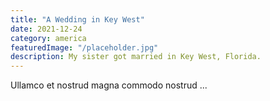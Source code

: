 ```yaml
---
title: "A Wedding in Key West"
date: 2021-12-24
category: america
featuredImage: "/placeholder.jpg"
description: My sister got married in Key West, Florida.
---
```


Ullamco et nostrud magna commodo nostrud ...